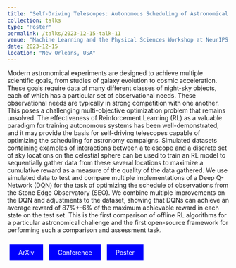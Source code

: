 ```yaml
---
title: "Self-Driving Telescopes: Autonomous Scheduling of Astronomical Observation Campaigns with Offline Reinforcement Learning"
collection: talks
type: "Poster"
permalink: /talks/2023-12-15-talk-11
venue: "Machine Learning and the Physical Sciences Workshop at NeurIPS 2023"
date: 2023-12-15
location: "New Orleans, USA"
---
```

Modern astronomical experiments are designed to achieve multiple scientific goals, from studies of galaxy evolution to cosmic acceleration. These goals require data of many different classes of night-sky objects, each of which has a particular set of observational needs. These observational needs are typically in strong competition with one another. This poses a challenging multi-objective optimization problem that remains unsolved. The effectiveness of Reinforcement Learning (RL) as a valuable paradigm for training autonomous systems has been well-demonstrated, and it may provide the basis for self-driving telescopes capable of optimizing the scheduling for astronomy campaigns. Simulated datasets containing examples of interactions between a telescope and a discrete set of sky locations on the celestial sphere can be used to train an RL model to sequentially gather data from these several locations to maximize a cumulative reward as a measure of the quality of the data gathered. We use simulated data to test and compare multiple implementations of a Deep Q-Network (DQN) for the task of optimizing the schedule of observations from the Stone Edge Observatory (SEO). We combine multiple improvements on the DQN and adjustments to the dataset, showing that DQNs can achieve an average reward of 87%+-6% of the maximum achievable reward in each state on the test set. This is the first comparison of offline RL algorithms for a particular astronomical challenge and the first open-source framework for performing such a comparison and assessment task.

<a href="https://arxiv.org/abs/2311.18094" style="background-color: blue; color: white; padding: 10px 20px; text-align: center; text-decoration: none; display: inline-block; margin: 10px 5px; cursor: pointer;">ArXiv</a> 
<a href="https://ml4physicalsciences.github.io/2023/" style="background-color: blue; color: white; padding: 10px 20px; text-align: center; text-decoration: none; display: inline-block; margin: 10px 5px; cursor: pointer;">Conference</a>
<a href="https://nips.cc/media/PosterPDFs/NeurIPS%202023/76236.png" style="background-color: blue; color: white; padding: 10px 20px; text-align: center; text-decoration: none; display: inline-block; margin: 10px 5px; cursor: pointer;">Poster</a>
